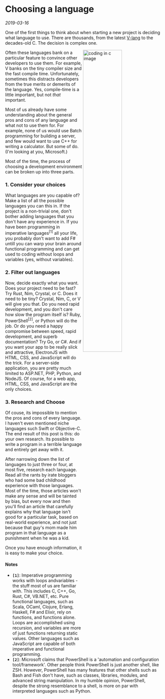 # Choosing a language

*2019-03-16*

One of the first things to think about when starting a new project is deciding what language to use. There are thousands, from the latest [V-lang](https://vlang.io) to the decades-old C. The decision is complex one.

<img src="https://upload.wikimedia.org/wikipedia/commons/3/39/C_Hello_World_Program.png" alt="coding in c image" align="right" width="50%">

Often these languages bank on a particular feature to convince other developers to use them. For example, V banks on the tiny compiler size and the fast compile time. Unfortunately, sometimes this distracts developers from the true merits or demerits of the language. Yes, compile-time is a little important, but not *that* important.

Most of us already have some understanding about the general pros and cons of any language and what not to use them for. For example, none of us would use Batch programming for building a server, and few would want to use C++ for writing a calculator. But some of do. (I'm looking at you, Microsoft.)

Most of the time, the process of choosing a development environment can be broken up into three parts.

### 1. Consider your choices
What languages are you capable of? Make a list of all the possible languages you can this in. If the project is a non-trivial one, don't bother adding languages that you don't have any experience in. If you have been programming in imperative languages<sup>[1]</sup> all your life, you probably don't want to add F# untill you can warp your brain around functional programming and can get used to coding without loops and variables (yes, without variables).

### 2. Filter out languages
Now, decide exactly what you want. Does your project need to be fast? Try Rust, Nim, Crystal, or C. Does it need to be tiny? Crystal, Nim, C, or V will give you that. Do you need rapid development, and you don't care how slow the program itself is? Ruby, PowerShell<sup>[2]</sup>, or Python will do the job. Or do you need a happy compromise between speed, rapid development, and superb documentation? Try Go, or C#. And if you want your app to be really slick and attractive, ElectronJS with HTML, CSS, and JavaScript will do the trick. For a server-side application, you are pretty much limited to ASP.NET, PHP, Python, and NodeJS. Of course, for a web app, HTML, CSS, and JavaScript are the only choices.

### 3. Research and Choose
Of couse, its impossible to mention the pros and cons of every language. I haven't even mentioned niche languages such Swift or Objective-C. The end result of this post is this: do your own research. Its possible to write a program in a terrible language and entirely get away with it.

After narrowing down the list of languages to just three or four, at most five, research each language. Read all the rants by irate bloggers who had some bad childhood experience with those languages. Most of the time, those articles won't make any sense and will be tainted by bias, but every now and then you'll find an article that carefully explains why that language isn't good for a particular task, based on real-world experience, and not just because that guy's mom made him program in that language as a punishment when he was a kid.

Once you have enough information, it is easy to make your choice.

#### Notes
- **`[1]`**: Imperative programming works with loops andvariables - the stuff most of us are familiar with. This includes C, C++, Go, Rust, C#, VB.NET, etc. Pure functional languages, such as Scala, OCaml, Clojure, Erlang, Haskell, F# and Elixir, rely on functions, and functions alone. Loops are accomplished using recursion, and variables are more of just functions returning static values. Other languages such as JavaScript are capable of both imperative and functional programming.
- **`[2]`**: Microsoft claims that PowerShell is a 'automation and configuration tool/framework'. Other people think PowerShell is just another shell, like ZSH. However, PowerShell has many features that other shells such as Bash and Fish don't have, such as classes, libraries, modules, and advanced string manipulation. In my humble opinion, PowerShell, despite the strong resemblance to a shell, is more on par with interpreted languages such as Python.
